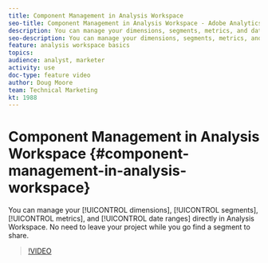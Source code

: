 ```yaml
---
title: Component Management in Analysis Workspace
seo-title: Component Management in Analysis Workspace - Adobe Analytics
description: You can manage your dimensions, segments, metrics, and date ranges directly in Analysis Workspace. No need to leave your project while you go find a segment to share.
seo-description: You can manage your dimensions, segments, metrics, and date ranges directly in Analysis Workspace. No need to leave your project while you go find a segment to share. - Adobe Analytics
feature: analysis workspace basics
topics: 
audience: analyst, marketer
activity: use
doc-type: feature video
author: Doug Moore
team: Technical Marketing
kt: 1988
---
```


# Component Management in Analysis Workspace {#component-management-in-analysis-workspace}

You can manage your [!UICONTROL dimensions], [!UICONTROL segments], [!UICONTROL metrics], and [!UICONTROL date ranges] directly in Analysis Workspace. No need to leave your project while you go find a segment to share.

>[!VIDEO](https://video.tv.adobe.com/v/24095/?quality=12)
